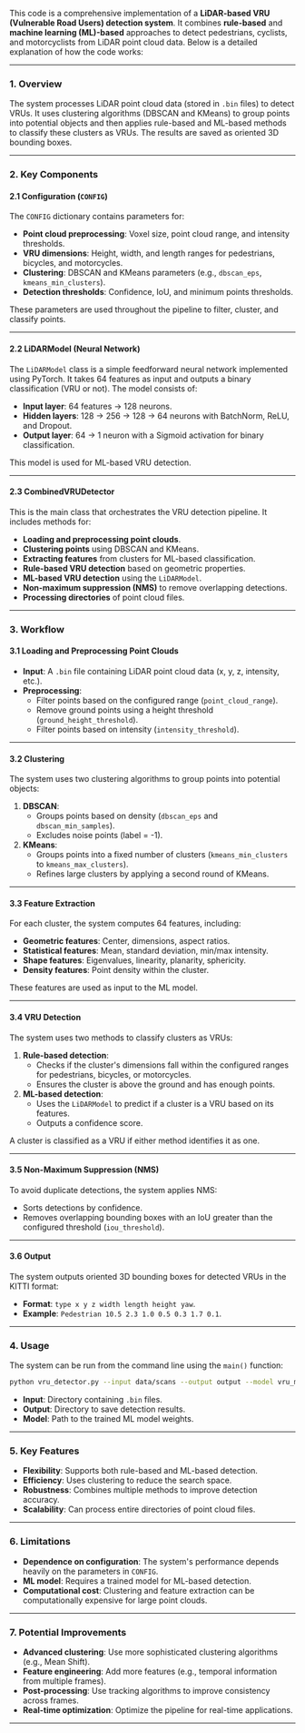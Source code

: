 This code is a comprehensive implementation of a **LiDAR-based VRU (Vulnerable Road Users) detection system**. It combines **rule-based** and **machine learning (ML)-based** approaches to detect pedestrians, cyclists, and motorcyclists from LiDAR point cloud data. Below is a detailed explanation of how the code works:

---

### **1. Overview**
The system processes LiDAR point cloud data (stored in `.bin` files) to detect VRUs. It uses clustering algorithms (DBSCAN and KMeans) to group points into potential objects and then applies rule-based and ML-based methods to classify these clusters as VRUs. The results are saved as oriented 3D bounding boxes.

---

### **2. Key Components**

#### **2.1 Configuration (`CONFIG`)**
The `CONFIG` dictionary contains parameters for:
- **Point cloud preprocessing**: Voxel size, point cloud range, and intensity thresholds.
- **VRU dimensions**: Height, width, and length ranges for pedestrians, bicycles, and motorcycles.
- **Clustering**: DBSCAN and KMeans parameters (e.g., `dbscan_eps`, `kmeans_min_clusters`).
- **Detection thresholds**: Confidence, IoU, and minimum points thresholds.

These parameters are used throughout the pipeline to filter, cluster, and classify points.

---

#### **2.2 LiDARModel (Neural Network)**
The `LiDARModel` class is a simple feedforward neural network implemented using PyTorch. It takes 64 features as input and outputs a binary classification (VRU or not). The model consists of:
- **Input layer**: 64 features → 128 neurons.
- **Hidden layers**: 128 → 256 → 128 → 64 neurons with BatchNorm, ReLU, and Dropout.
- **Output layer**: 64 → 1 neuron with a Sigmoid activation for binary classification.

This model is used for ML-based VRU detection.

---

#### **2.3 CombinedVRUDetector**
This is the main class that orchestrates the VRU detection pipeline. It includes methods for:
- **Loading and preprocessing point clouds**.
- **Clustering points** using DBSCAN and KMeans.
- **Extracting features** from clusters for ML-based classification.
- **Rule-based VRU detection** based on geometric properties.
- **ML-based VRU detection** using the `LiDARModel`.
- **Non-maximum suppression (NMS)** to remove overlapping detections.
- **Processing directories** of point cloud files.

---

### **3. Workflow**

#### **3.1 Loading and Preprocessing Point Clouds**
- **Input**: A `.bin` file containing LiDAR point cloud data (x, y, z, intensity, etc.).
- **Preprocessing**:
  - Filter points based on the configured range (`point_cloud_range`).
  - Remove ground points using a height threshold (`ground_height_threshold`).
  - Filter points based on intensity (`intensity_threshold`).

---

#### **3.2 Clustering**
The system uses two clustering algorithms to group points into potential objects:
1. **DBSCAN**:
   - Groups points based on density (`dbscan_eps` and `dbscan_min_samples`).
   - Excludes noise points (label = -1).
2. **KMeans**:
   - Groups points into a fixed number of clusters (`kmeans_min_clusters` to `kmeans_max_clusters`).
   - Refines large clusters by applying a second round of KMeans.

---

#### **3.3 Feature Extraction**
For each cluster, the system computes 64 features, including:
- **Geometric features**: Center, dimensions, aspect ratios.
- **Statistical features**: Mean, standard deviation, min/max intensity.
- **Shape features**: Eigenvalues, linearity, planarity, sphericity.
- **Density features**: Point density within the cluster.

These features are used as input to the ML model.

---

#### **3.4 VRU Detection**
The system uses two methods to classify clusters as VRUs:
1. **Rule-based detection**:
   - Checks if the cluster's dimensions fall within the configured ranges for pedestrians, bicycles, or motorcycles.
   - Ensures the cluster is above the ground and has enough points.
2. **ML-based detection**:
   - Uses the `LiDARModel` to predict if a cluster is a VRU based on its features.
   - Outputs a confidence score.

A cluster is classified as a VRU if either method identifies it as one.

---

#### **3.5 Non-Maximum Suppression (NMS)**
To avoid duplicate detections, the system applies NMS:
- Sorts detections by confidence.
- Removes overlapping bounding boxes with an IoU greater than the configured threshold (`iou_threshold`).

---

#### **3.6 Output**
The system outputs oriented 3D bounding boxes for detected VRUs in the KITTI format:
- **Format**: `type x y z width length height yaw`.
- **Example**: `Pedestrian 10.5 2.3 1.0 0.5 0.3 1.7 0.1`.

---

### **4. Usage**
The system can be run from the command line using the `main()` function:
```bash
python vru_detector.py --input data/scans --output output --model vru_model.pth
```
- **Input**: Directory containing `.bin` files.
- **Output**: Directory to save detection results.
- **Model**: Path to the trained ML model weights.

---

### **5. Key Features**
- **Flexibility**: Supports both rule-based and ML-based detection.
- **Efficiency**: Uses clustering to reduce the search space.
- **Robustness**: Combines multiple methods to improve detection accuracy.
- **Scalability**: Can process entire directories of point cloud files.

---

### **6. Limitations**
- **Dependence on configuration**: The system's performance depends heavily on the parameters in `CONFIG`.
- **ML model**: Requires a trained model for ML-based detection.
- **Computational cost**: Clustering and feature extraction can be computationally expensive for large point clouds.

---

### **7. Potential Improvements**
- **Advanced clustering**: Use more sophisticated clustering algorithms (e.g., Mean Shift).
- **Feature engineering**: Add more features (e.g., temporal information from multiple frames).
- **Post-processing**: Use tracking algorithms to improve consistency across frames.
- **Real-time optimization**: Optimize the pipeline for real-time applications.

---
